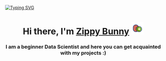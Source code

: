
<a href="https://git.io/typing-svg"><img src="https://readme-typing-svg.herokuapp.com?font=Ga+Maamli&pause=1&color=CB17C4&background=FFFFFF00&random=false&width=435&lines=Zippy+Bunny" alt="Typing SVG" /></a>


<h1 align="center">Hi there, I'm <a href="http://prostokrutoi.site/" target="_blank">Zippy Bunny</a> 
<img src="https://github.com/Raffilach/Raffilach/raw/main/free-animated-icon-kiwi-16059963.gif" width="40px"/></h1>
<h3 align="center">I am a beginner Data Scientist and here you can get acquainted with my projects :)</h3>
